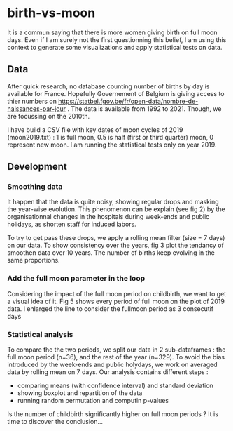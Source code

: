 # birth-vs-moon

It is a commun saying that there is more women giving birth on full moon days. Even if I am surely not the first questionning this belief, I am using this context to generate some visualizations and apply statistical tests on data. 

## Data

After quick research, no database counting  number of births by day is available for France. Hopefully Governement of Belgium is giving access to thier numbers on https://statbel.fgov.be/fr/open-data/nombre-de-naissances-par-jour . The data is available from 1992 to 2021. Though, we are focussing on the 2010th.

I have build a CSV file with key dates of moon cycles of 2019 (moon2019.txt) : 1 is full moon, 0.5 is half (first or third quarter) moon, 0 represent new moon. I am running the statistical tests only on year 2019. 

## Development

### Smoothing data
It happen that the data is quite noisy, showing regular drops and masking the year-wise evolution. This phenomenon can be explain (see fig 2) by the organisationnal changes in the hospitals during week-ends and public holidays, as shorten staff for induced labors. 

To try to get pass these drops, we apply a rolling mean filter (size = 7 days) on our data. To show consistency over the years, fig 3 plot the tendancy of smoothen data over 10 years. The number of births keep evolving in the same proportions.

### Add the full moon parameter in the loop
Considering the impact of the full moon period on childbirth, we want to get a visual idea of it. Fig 5 shows every period of full moon on the plot of 2019 data. I enlarged the line to consider the fullmoon period as 3 consecutif days 

### Statistical analysis
To compare the the two periods, we split our data in 2 sub-dataframes : the full moon period (n=36), and the rest of the year (n=329). To avoid the bias introduced by the week-ends and public holydays, we work on averaged data by rolling mean on 7 days. Our analysis contains different steps : 
- comparing means (with confidence interval) and standard deviation
- showing boxplot and repartition of the data
- running random permutation and computin p-values

Is the number of childbirth significantly higher on full moon periods ? It is time to discover the conclusion...


